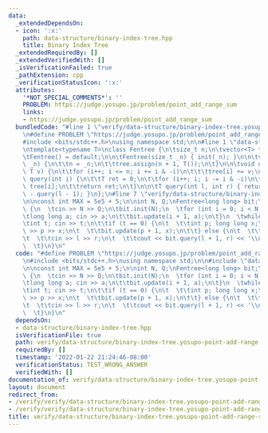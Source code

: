 ```yaml
---
data:
  _extendedDependsOn:
  - icon: ':x:'
    path: data-structure/binary-index-tree.hpp
    title: Binary Index Tree
  _extendedRequiredBy: []
  _extendedVerifiedWith: []
  _isVerificationFailed: true
  _pathExtension: cpp
  _verificationStatusIcon: ':x:'
  attributes:
    '*NOT_SPECIAL_COMMENTS*': ''
    PROBLEM: https://judge.yosupo.jp/problem/point_add_range_sum
    links:
    - https://judge.yosupo.jp/problem/point_add_range_sum
  bundledCode: "#line 1 \"verify/data-structure/binary-index-tree.yosupo-point-add-range-sum.test.cpp\"\
    \n#define PROBLEM \"https://judge.yosupo.jp/problem/point_add_range_sum\"\n\n\
    #include <bits/stdc++.h>\nusing namespace std;\n\n#line 1 \"data-structure/binary-index-tree.hpp\"\
    \ntemplate<typename T>\nclass Fentree {\n\tsize_t n;\n\tvector<T> tree;\n\npublic:\n\
    \tFentree() = default;\n\n\tFentree(size_t _n) { init(_n); }\n\n\tvoid init(size_t\
    \ _n) {\n\t\tn = _n;\n\t\ttree.assign(n + 1, T());\n\t}\n\n\tvoid update(int i,\
    \ T v) {\n\t\tfor (i++; i <= n; i += i & -i)\n\t\t\ttree[i] += v;\n\t}\n\n\tT\
    \ query(int i) {\n\t\tT ret = 0;\n\t\tfor (i++; i; i -= i & -i)\n\t\t\tret +=\
    \ tree[i];\n\t\treturn ret;\n\t}\n\n\tT query(int l, int r) { return query(r)\
    \ - query(l - 1); }\n};\n#line 7 \"verify/data-structure/binary-index-tree.yosupo-point-add-range-sum.test.cpp\"\
    \n\nconst int MAX = 5e5 + 5;\n\nint N, Q;\nFentree<long long> bit;\n\nint main()\
    \ {\n  \tcin >> N >> Q;\n\tbit.init(N);\n  \tfor (int i = 0; i < N; i++) {\n\t\
    \tlong long a; cin >> a;\n\t\tbit.update(i + 1, a);\n\t}\n  \twhile (Q--) {\n\t\
    \tint t; cin >> t;\n\t\tif (t == 0) {\n\t  \t\tint p; long long x;\n\t  \t\tcin\
    \ >> p >> x;\n\t  \t\tbit.update(p + 1, x);\n\t\t} else {\n\t  \t\tint l, r;\n\
    \t  \t\tcin >> l >> r;\n\t  \t\tcout << bit.query(l + 1, r) << '\\n';\n\t\t}\n\
    \  \t}\n}\n"
  code: "#define PROBLEM \"https://judge.yosupo.jp/problem/point_add_range_sum\"\n\
    \n#include <bits/stdc++.h>\nusing namespace std;\n\n#include \"data-structure/binary-index-tree.hpp\"\
    \n\nconst int MAX = 5e5 + 5;\n\nint N, Q;\nFentree<long long> bit;\n\nint main()\
    \ {\n  \tcin >> N >> Q;\n\tbit.init(N);\n  \tfor (int i = 0; i < N; i++) {\n\t\
    \tlong long a; cin >> a;\n\t\tbit.update(i + 1, a);\n\t}\n  \twhile (Q--) {\n\t\
    \tint t; cin >> t;\n\t\tif (t == 0) {\n\t  \t\tint p; long long x;\n\t  \t\tcin\
    \ >> p >> x;\n\t  \t\tbit.update(p + 1, x);\n\t\t} else {\n\t  \t\tint l, r;\n\
    \t  \t\tcin >> l >> r;\n\t  \t\tcout << bit.query(l + 1, r) << '\\n';\n\t\t}\n\
    \  \t}\n}\n"
  dependsOn:
  - data-structure/binary-index-tree.hpp
  isVerificationFile: true
  path: verify/data-structure/binary-index-tree.yosupo-point-add-range-sum.test.cpp
  requiredBy: []
  timestamp: '2022-01-22 21:24:46-08:00'
  verificationStatus: TEST_WRONG_ANSWER
  verifiedWith: []
documentation_of: verify/data-structure/binary-index-tree.yosupo-point-add-range-sum.test.cpp
layout: document
redirect_from:
- /verify/verify/data-structure/binary-index-tree.yosupo-point-add-range-sum.test.cpp
- /verify/verify/data-structure/binary-index-tree.yosupo-point-add-range-sum.test.cpp.html
title: verify/data-structure/binary-index-tree.yosupo-point-add-range-sum.test.cpp
---
```

